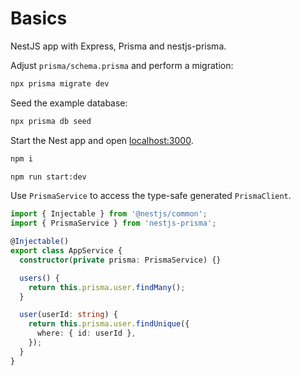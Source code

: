 # Basics

NestJS app with Express, Prisma and nestjs-prisma.

Adjust `prisma/schema.prisma` and perform a migration:

```sh
npx prisma migrate dev
```

Seed the example database:

```sh
npx prisma db seed
```

Start the Nest app and open [localhost:3000](http://localhost:3000).

```sh
npm i

npm run start:dev
```

Use `PrismaService` to access the type-safe generated `PrismaClient`.

```ts
import { Injectable } from '@nestjs/common';
import { PrismaService } from 'nestjs-prisma';

@Injectable()
export class AppService {
  constructor(private prisma: PrismaService) {}

  users() {
    return this.prisma.user.findMany();
  }

  user(userId: string) {
    return this.prisma.user.findUnique({
      where: { id: userId },
    });
  }
}
```
